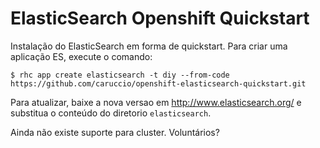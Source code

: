 # ElasticSearch Openshift Quickstart

Instalação do ElasticSearch em forma de quickstart. Para criar uma aplicação ES, execute o comando:

```
$ rhc app create elasticsearch -t diy --from-code https://github.com/caruccio/openshift-elasticsearch-quickstart.git
```

Para atualizar, baixe a nova versao em http://www.elasticsearch.org/ e substitua o conteúdo do diretorio `elasticsearch`.

Ainda não existe suporte para cluster. Voluntários?
